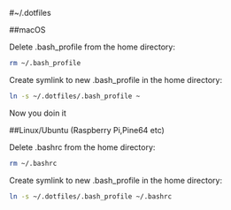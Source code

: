 #~/.dotfiles

##macOS

Delete .bash_profile from the home directory:
```bash
rm ~/.bash_profile
```


Create symlink to new .bash_profile in the home directory:
```bash
ln -s ~/.dotfiles/.bash_profile ~
```

Now you doin it

##Linux/Ubuntu (Raspberry Pi,Pine64 etc)

Delete .bashrc from the home directory:
```bash
rm ~/.bashrc
```


Create symlink to new .bash_profile in the home directory:
```bash
ln -s ~/.dotfiles/.bash_profile ~/.bashrc
```
